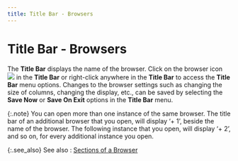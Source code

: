 ```yaml
---
title: Title Bar - Browsers
---
```


# Title Bar - Browsers


The **Title Bar** displays the name  of the browser. Click on the browser icon ![]({{site.wwe_baseurl}}/img/wwe_browser_icon_title_bar.gif) in the **Title Bar** or right-click anywhere in  the **Title Bar** to access the **Title Bar** menu options. Changes to the  browser settings such as changing the size of columns, changing the display,  etc., can be saved by selecting the **Save 
 Now** or **Save On Exit** options  in the **Title Bar** menu.


{:.note}
You  can open more than one instance of the same browser. The title bar of  an additional browser that you open, will display ‘+ 1’, beside the name  of the browser. The following instance that you open, will display ‘+  2’, and so on, for every additional instance you open.


{:.see_also}
See also
: [Sections of  a Browser]({{site.wwe_baseurl}}/everest-client/ui/browsers/sections_of_a_browser.html)
